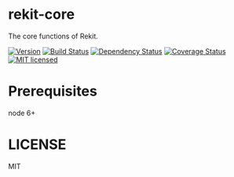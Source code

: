 # rekit-core
The core functions of Rekit.

[![Version](http://img.shields.io/npm/v/rekit-core.svg)](https://www.npmjs.org/package/rekit-core)
[![Build Status](https://travis-ci.org/supnate/rekit-core.svg?branch=master)](https://travis-ci.org/supnate/rekit-core)
[![Dependency Status](https://david-dm.org/supnate/rekit-core.svg?style=flat-square)](https://david-dm.org/supnate/rekit-core)
[![Coverage Status](https://img.shields.io/codecov/c/github/supnate/rekit-core/master.svg)](https://codecov.io/github/supnate/rekit-core)
[![MIT licensed](https://img.shields.io/badge/license-MIT-blue.svg)](./LICENSE)

# Prerequisites
node 6+

# LICENSE
MIT

